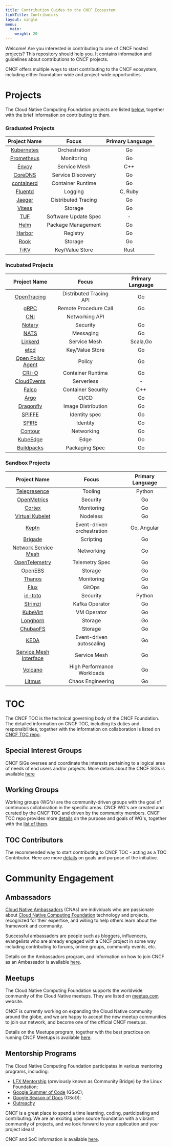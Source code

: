 ```yaml
---
title: Contribution Guides to the CNCF Ecosystem
linkTitle: Contributors
layout: single
menu:
  main:
    weight: 20
---
```


Welcome! Are you interested in contributing to one of CNCF hosted projects? This repository should help you. It contains information and guidelines about contributions to CNCF projects.

CNCF offers multiple ways to start contributing to the CNCF ecosystem, including either foundation-wide and project-wide opportunities.

# Projects

The Cloud Native Computing Foundation projects are listed [below](projects/), together with the brief information on contributing to them.

### Graduated Projects

|            Project Name            |        Focus         | Primary Language |
| :--------------------------------: | :------------------: | :--------------: |
| [Kubernetes](projects/#kubernetes) |    Orchestration     |        Go        |
| [Prometheus](projects/#prometheus) |      Monitoring      |        Go        |
|      [Envoy](projects/#envoy)      |     Service Mesh     |       C++        |
|    [CoreDNS](projects/#coredns)    |  Service Discovery   |        Go        |
| [containerd](projects/#containerd) |  Container Runtime   |        Go        |
|    [Fluentd](projects/#fluentd)    |       Logging        |     C, Ruby      |
|     [Jaeger](projects/#jaeger)     | Distributed Tracing  |        Go        |
|     [Vitess](projects/#vitess)     |       Storage        |        Go        |
|        [TUF](projects/#tuf)        | Software Update Spec |        \-        |
|       [Helm](projects/#helm)       |  Package Management  |        Go        |
|     [Harbor](projects/#harbor)     |       Registry       |        Go        |
|       [Rook](projects/#rook)       |       Storage        |        Go        |
|       [TiKV](projects/#tikv)       |   Key/Value Store    |       Rust       |

### Incubated Projects

|                   Project Name                   |          Focus          | Primary Language |
| :----------------------------------------------: | :---------------------: | :--------------: |
|       [OpenTracing](projects/#opentracing)       | Distributed Tracing API |        Go        |
|              [gRPC](projects/#grpc)              |  Remote Procedure Call  |        Go        |
|               [CNI](projects/#cni)               |     Networking API      |                  |
|            [Notary](projects/#notary)            |        Security         |        Go        |
|              [NATS](projects/#nats)              |        Messaging        |        Go        |
|           [Linkerd](projects/#linkerd)           |      Service Mesh       |     Scala,Go     |
|              [etcd](projects/#etcd)              |     Key/Value Store     |        Go        |
| [Open Policy Agent](projects/#open-policy-agent) |         Policy          |        Go        |
|             [CRI-O](projects/#cri-o)             |    Container Runtime    |        Go        |
|       [CloudEvents](projects/#cloudevents)       |       Serverless        |        \-        |
|             [Falco](projects/#falco)             |   Container Security    |       C++        |
|              [Argo](projects/#argo)              |          CI/CD          |        Go        |
|         [Dragonfly](projects/#dragonfly)         |   Image Distribution    |        Go        |
|            [SPIFFE](projects/#spiffe)            |      Identity spec      |        Go        |
|             [SPIRE](projects/#spire)             |        Identity         |        Go        |
|           [Contour](projects/#contour)           |       Networking        |        Go        |
|          [KubeEdge](projects/#kubeedge)          |          Edge           |        Go        |
|        [Buildpacks](projects/#buildpacks)        |     Packaging Spec      |        Go        |

### Sandbox Projects

|                        Project Name                        |           Focus            | Primary Language |
| :--------------------------------------------------------: | :------------------------: | :--------------: |
|           [Telepresence](projects/#telepresence)           |          Tooling           |      Python      |
|            [OpenMetrics](projects/#openmetrics)            |          Security          |        Go        |
|                 [Cortex](projects/#cortex)                 |         Monitoring         |        Go        |
|        [Virtual Kubelet](projects/#virtual-kubelet)        |          Nodeless          |        Go        |
|                  [Keptn](projects/#keptn)                  | Event-driven orchestration |   Go, Angular    |
|                [Brigade](projects/#Brigade)                |         Scripting          |        Go        |
|   [Network Service Mesh](projects/#network-service-mesh)   |         Networking         |        Go        |
|          [OpenTelemetry](projects/#opentelemetry)          |       Telemetry Spec       |        Go        |
|                [OpenEBS](projects/#openebs)                |          Storage           |        Go        |
|                 [Thanos](projects/#thanos)                 |         Monitoring         |        Go        |
|                   [Flux](projects/#flux)                   |           GitOps           |        Go        |
|                [in-toto](projects/#in-toto)                |          Security          |      Python      |
|                [Strimzi](projects/#strimzi)                |       Kafka Operator       |        Go        |
|               [KubeVirt](projects/#kubevirt)               |        VM Operator         |        Go        |
|               [Longhorn](projects/#longhorn)               |          Storage           |        Go        |
|               [ChubaoFS](projects/#chubaofs)               |          Storage           |        Go        |
|                   [KEDA](projects/#keda)                   |  Event-driven autoscaling  |        Go        |
| [Service Mesh Interface](projects/#service-mesh-interface) |        Service Mesh        |        Go        |
|                [Volcano](projects/#volcano)                | High Performance Workloads |        Go        |
|                 [Litmus](projects/#litmus)                 |     Chaos Engineering      |        Go        |

# TOC

The CNCF TOC is the technical governing body of the CNCF Foundation. The detailed information on CNCF TOC, including its duties and responsibilities, together with the information on collaboration is listed on [CNCF TOC repo](https://github.com/cncf/toc/).

## Special Interest Groups

CNCF SIGs oversee and coordinate the interests pertaining to a logical area of needs of end users and/or projects. More details about the CNCF SIGs is available [here](https://github.com/cncf/toc/tree/main/tags)

## Working Groups

Working groups (WG's) are the community-driven groups with the goal of continuous collaboration in the specific areas. CNCF WG's are created and curated by the CNCF TOC and driven by the community members. CNCF TOC repo provides more [details](https://github.com/cncf/toc/tree/master/workinggroups#cncf-working-groups) on the purpose and goals of WG's, together with the [list of them](https://github.com/cncf/toc/blob/master/README.md#working-groups).

## TOC Contributors

The recommended way to start contributing to CNCF TOC - acting as a TOC Contributor. Here are more [details](https://github.com/cncf/toc/blob/master/CONTRIBUTORS.md) on goals and purpose of the initiative.

# Community Engagement

## Ambassadors

[Cloud Native Ambassadors](https://www.cncf.io/people/ambassadors/) (CNAs) are individuals who are passionate about [Cloud Native Computing Foundation](https://www.cncf.io/) technology and projects, recognized for their expertise, and willing to help others learn about the framework and community.

Successful ambassadors are people such as bloggers, influencers, evangelists who are already engaged with a CNCF project in some way including contributing to forums, online groups, community events, etc.

Details on the Ambassadors program, and information on how to join CNCF as an Ambassador is available [here](https://github.com/cncf/ambassadors).

## Meetups

The Cloud Native Computing Foundation supports the worldwide community of the Cloud Native meetups. They are listed on [meetup.com](https://www.meetup.com/pro/cncf/) website.

CNCF is currently working on expanding the Cloud Native community around the globe, and we are happy to accept the new meetup communities to join our network, and become one of the official CNCF meetups.

Details on the Meetups program, together with the best practices on running CNCF Meetups is available [here](https://github.com/cncf/meetups).

## Mentorship Programs

The Cloud Native Computing Foundation participates in various mentoring programs, including:

- [LFX Mentorship](https://github.com/cncf/mentoring/tree/master/lfx-mentorship) (previously known as Community Bridge) by the Linux Foundation;
- [Google Summer of Code](https://github.com/cncf/mentoring/tree/master/summerofcode) (GSoC);
- [Google Season of Docs](https://github.com/cncf/mentoring/tree/master/seasonofdocs) (GSoD);
- [Outreachy](https://github.com/cncf/mentoring/tree/master/outreachy)

CNCF is a great place to spend a time learning, coding, participating and contributing. We are an exciting open source foundation with a vibrant community of projects, and we look forward to your application and your project ideas!

CNCF and SoC information is available [here](https://github.com/cncf/soc/blob/master/README.md).
